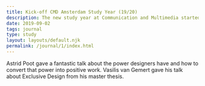 ```yaml
---
title: Kick-off CMD Amsterdam Study Year (19/20)
description: The new study year at Communication and Multimedia started for the second and third year students.
date: 2019-09-02
tags: journal
type: study
layout: layouts/default.njk
permalink: /journal/1/index.html
---
```


Astrid Poot gave a fantastic talk about the power designers have and how to convert that power into positive work. Vasilis van Gemert gave his talk about Exclusive Design from his master thesis.
